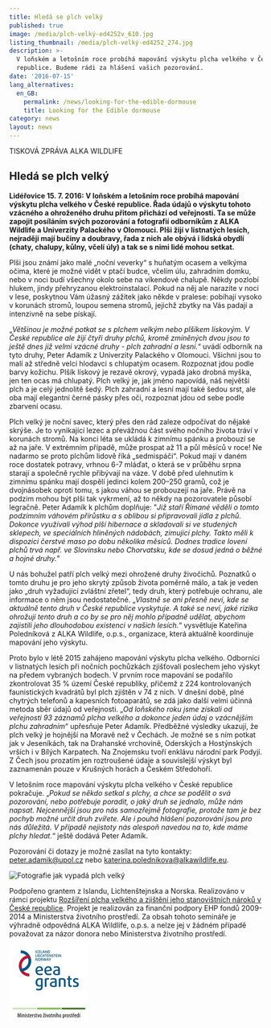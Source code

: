 ```yaml
---
title: Hledá se plch velký
published: true
image: /media/plch-velký-ed4252v_610.jpg
listing_thumbnail: /media/plch-velký-ed4252_274.jpg
description: >-
  V loňském a letošním roce probíhá mapování výskytu plcha velkého v České
  republice. Budeme rádi za hlášení vašich pozorování.
date: '2016-07-15'
lang_alternatives:
  en_GB:
    permalink: /news/looking-for-the-edible-dormouse
    title: Looking for the Edible dormouse
category: news
layout: news
---
```

TISKOVÁ ZPRÁVA ALKA WILDLIFE

## Hledá se plch velký

**Lidéřovice 15. 7. 2016: V loňském a letošním roce probíhá mapování výskytu plcha velkého v České republice. Řada údajů o výskytu tohoto vzácného a ohroženého druhu přitom přichází od veřejnosti. Ta se může zapojit posíláním svých pozorování a fotografií odborníkům z ALKA Wildlife a Univerzity Palackého v Olomouci. Plši žijí v listnatých lesích, nejraději mají bučiny a doubravy, řada z nich ale obývá i lidská obydlí (chaty, chalupy, kůlny, včelí úly) a tak se s nimi lidé mohou setkat.** 

Plši jsou známí jako malé „noční veverky“ s huňatým ocasem a velkýma očima, které je možné vidět v ptačí budce, včelím úlu, zahradním domku, nebo v noci budí všechny okolo sebe na víkendové chalupě. Někdy pozlobí hlukem, jindy přehryzanou elektroinstalací. Pokud na něj ale narazíte v noci v lese, poskytnou Vám úžasný zážitek jako někde v pralese: pobíhají vysoko v korunách stromů, loupou semena stromů, jejichž zbytky na Vás padají a intenzivně na sebe pískají.

„_Většinou je možné potkat se s plchem velkým nebo plšíkem lískovým. V České republice ale žijí čtyři druhy plchů, kromě zmíněných dvou jsou to ještě dnes již velmi vzácné druhy - plch zahradní a lesní._“ uvádí odborník na tyto druhy, Peter Adamík z Univerzity Palackého v Olomouci. Všichni jsou to malí až středně velcí hlodavci s chlupatým ocasem. Rozpoznat jdou podle barvy kožichu. Plšík lískový je rezavě okrový, vypadá jako drobná myška, jen ten ocas má chlupatý. Plch velký je, jak jméno napovídá, náš největší plch a je celý jednolitě šedý. Plch zahradní a lesní mají také šedou srst, ale oba mají elegantní černé pásky přes oči, rozpoznat jdou od sebe podle zbarvení ocasu.

Plch velký je noční savec, který přes den rád zaleze odpočívat do nějaké skrýše. Je to vynikající lezec a převážnou část svého nočního života tráví v korunách stromů. Na konci léta se ukládá k zimnímu spánku a probouzí se až na jaře. V extrémním případě, může prospat až 11 a půl měsíců v roce! Ne nadarmo se proto plchům lidově říká „sedmispáči“. Pokud mají v daném roce dostatek potravy, vrhnou 6-7 mláďat, o která se v průběhu srpna starají a společně rychle přibývají na váze. V době před ulehnutím k zimnímu spánku mají dospělí jedinci kolem 200–250 gramů, což je dvojnásobek oproti tomu, s jakou váhou se probouzejí na jaře. Právě na podzim mohou být plši tak vykrmení, až to někdy na pozorovatele působí legračně. Peter Adamík k plchům doplňuje: "_Již staří Římané věděli o tomto podzimním váhovém přírůstku a s oblibou si připravovali jídla z plchů. Dokonce využívali výhod plší hibernace a skladovali si ve studených sklepech, ve speciálních hliněných nádobách, zimující plchy. Takto měli k dispozici čerstvé maso po dobu několika měsíců. Dodnes tradice lovení plchů trvá např. ve Slovinsku nebo Chorvatsku, kde se dosud jedná o běžné a hojné druhy._"

U nás bohužel patří plch velký mezi ohrožené druhy živočichů. Poznatků o tomto druhu je pro jeho skrytý způsob života poměrně málo, a tak je veden jako „druh vyžadující zvláštní zřetel“, tedy druh, který potřebuje ochranu, ale informace o něm jsou nedostatečné. „_Vlastně se ani přesně neví, kde se aktuálně tento druh v České republice vyskytuje. A také se neví, jaké rizika ohrožují tento druh a co by se pro něj mohlo případně udělat, abychom zajistili jeho dlouhodobou existenci v našich lesích._“ vysvětluje Kateřina Poledníková z ALKA Wildlife, o.p.s., organizace, která aktuálně koordinuje mapování jeho výskytu. 

Proto bylo v létě 2015 zahájeno mapování výskytu plcha velkého. Odborníci v listnatých lesích při nočních pochůzkách zjišťovali poslechem jeho výskyt na předem vybraných bodech. V prvním roce mapování se podařilo zkontrolovat 35 % území České republiky, přičemž z 224 kontrolovaných faunistických kvadrátů byl plch zjištěn v 74 z nich. V dnešní době, plné chytrých telefonů a kapesních fotoaparátů, se zdá jako další velmi účinná metoda sběr údajů od veřejnosti. „_Od loňského roku jsme získali od veřejnosti 93 záznamů plcha velkého a dokonce jeden údaj o vzácnějším plchu zahradním_“ upřesňuje Peter Adamík. Předběžné výsledky ukazují, že plch velký je hojnější na Moravě než v Čechách. Je možné se s ním potkat jak v Jeseníkách, tak na Drahanské vrchovině, Oderských a Hostýnských vrších i v Bílých Karpatech. Na Znojemsku tvoří enklávu národní park Podyjí. Z Čech jsou prozatím jen roztroušené údaje a souvislejší výskyt byl zaznamenán pouze v Krušných horách a Českém Středohoří.

V letošním roce mapování výskytu plcha velkého v České republice pokračuje. „_Pokud se někdo setkal s plchy, a chce se podělit o svá pozorování, nebo potřebuje poradit, o jaký druh se jednalo, může nám napsat. Nejcennější jsou pro nás samozřejmě fotografie, protože tam je bez pochyb možné určit druh zvířete. Ale i pouhá hlášení pozorování jsou pro nás důležitá. V případě nejistoty nás alespoň navedou na to, kde máme plchy hledat_.“ ještě dodává Peter Adamík. 

Pozorování či dotazy je možné zasílat na tyto kontakty: peter.adamik@upol.cz nebo katerina.polednikova@alkawildlife.eu.

![Fotografie jak vypadá plch velký](/media/plch-velký-f7318_610.jpg "plch velký")

Podpořeno grantem z Islandu, Lichtenštejnska a Norska.
 Realizováno v rámci projektu [Rozšíření plcha velkého a zjištění jeho stanovištních nároků v České republice](/projects/rozšíření-plcha-velkého-v-čr).
 Projekt je realizován za finanční podpory EHP fondů 2009-2014 a Ministerstva životního prostředí. Za obsah tohoto semináře je výhradně odpovědná ALKA Wildlife, o.p.s. a nelze jej v žádném případě považovat za názor donora nebo Ministerstva životního prostředí.

![](/media/loga_mgs_stojato_mm.jpg)
